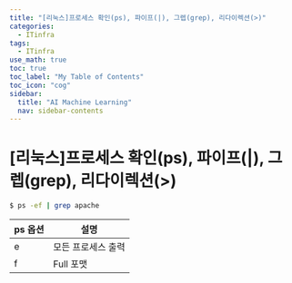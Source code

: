 ```yaml
---
title: "[리눅스]프로세스 확인(ps), 파이프(|), 그렙(grep), 리다이렉션(>)" 
categories:
  - ITinfra
tags:
  - ITinfra
use_math: true
toc: true
toc_label: "My Table of Contents"
toc_icon: "cog"
sidebar:
  title: "AI Machine Learning"
  nav: sidebar-contents
---
```


# [리눅스]프로세스 확인(ps), 파이프(|), 그렙(grep), 리다이렉션(>)

```bash
$ ps -ef | grep apache
```

ps 옵션 | 설명 
--------|------
e | 모든 프로세스 출력
f | Full 포맷  

